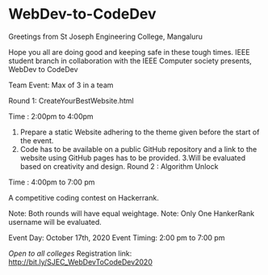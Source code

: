 # WebDev-to-CodeDev
Greetings from St Joseph Engineering College, Mangaluru

Hope you all are doing good and keeping safe in these tough times. IEEE student branch in collaboration with the IEEE Computer society presents,
WebDev to CodeDev

Team Event: Max of 3 in a team

Round 1: CreateYourBestWebsite.html

Time : 2:00pm to 4:00pm

1. Prepare a static Website adhering to the theme given before the start of the event.
2. Code has to be available on a public GitHub repository and a link to the website using GitHub pages has to be provided.
3.Will be evaluated based on creativity and design.
 Round 2 : Algorithm Unlock

Time : 4:00pm to 7:00 pm

A competitive coding contest on Hackerrank.

Note: Both rounds will have equal weightage.
Note: Only One HankerRank username will be evaluated.


Event Day:  October 17th, 2020
Event Timing: 2:00 pm to 7:00 pm


*Open to all colleges*
Registration link: http://bit.ly/SJEC_WebDevToCodeDev2020
